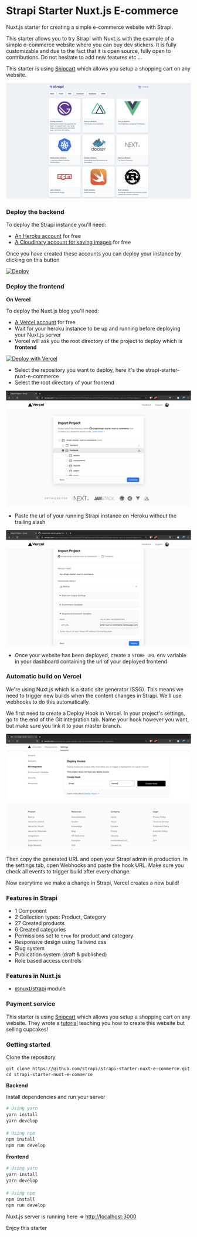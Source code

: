 # Strapi Starter Nuxt.js E-commerce

Nuxt.js starter for creating a simple e-commerce website with Strapi.

This starter allows you to try Strapi with Nuxt.js with the example of a simple e-commerce website where you can buy dev stickers. It is fully customizable and due to the fact that it is open source, fully open to contributions. Do not hesitate to add new features etc ...

This starter is using [Snipcart](https://snipcart.com/) which allows you setup a shopping cart on any website.

![screenshot image](/screenshot.png)

### Deploy the backend

To deploy the Strapi instance you'll need:

- [An Heroku account](https://signup.heroku.com/) for free
- [A Cloudinary account for saving images](https://cloudinary.com/users/register/free) for free

Once you have created these accounts you can deploy your instance by clicking on this button

[![Deploy](https://www.herokucdn.com/deploy/button.svg)](https://heroku.com/deploy?template=https://github.com/strapi/strapi-starter-nuxt-e-commerce)

### Deploy the frontend

**On Vercel**

To deploy the Nuxt.js blog you'll need:

  - [A Vercel account](https://vercel.com/dashboard) for free
  - Wait for your heroku instance to be up and running before deploying your Nuxt.js server
  - Vercel will ask you the root directory of the project to deploy which is **frontend**

[![Deploy with Vercel](https://vercel.com/button)](https://vercel.com/import/git?s=https%3A%2F%2Fgithub.com%2Fstrapi%2Fstrapi-starter-nuxt-e-commerce&env=API_URL&envDescription=Enter%20the%20url%20of%20your%20Strapi%20API%20without%20the%20trailing%20slash&project-name=my-strapi-starter-nuxt-e-commerce)  

  - Select the repository you want to deploy, here it's the strapi-starter-nuxt-e-commerce
  - Select the root directory of your frontend

![Root directory](/medias/vercel-deploy-step-1.png)

  - Paste the url of your running Strapi instance on Heroku without the trailing slash

![Root directory](/medias/vercel-deploy-step-2.png)  

  - Once your website has been deployed, create a `STORE_URL` env variable in your dashboard containing the url of your deployed frontend


### Automatic build on Vercel

We're using Nuxt.js which is a static site generator (SSG). This means we need to trigger new builds when the content changes in Strapi. We'll use webhooks to do this automatically.

We first need to create a Deploy Hook in Vercel. In your project's settings, go to the end of the Git Integration tab. Name your hook however you want, but make sure you link it to your master branch.

![Webhooks vercel](/medias/vercel-deploy-hook.png)

Then copy the generated URL and open your Strapi admin in production. In the settings tab, open Webhooks and paste the hook URL. Make sure you check all events to trigger build after every change.

Now everytime we make a change in Strapi, Vercel creates a new build!

### Features in Strapi

- 1 Component
- 2 Collection types: Product, Category
- 27 Created products
- 6 Created categories
- Permissions set to `true` for product and category
- Responsive design using Tailwind css
- Slug system
- Publication system (draft & published)
- Role based access controls

### Features in Nuxt.js

- [@nuxt/strapi](https://strapi.nuxtjs.org/) module

### Payment service

This starter is using [Snipcart](https://snipcart.com/) which allows you setup a shopping cart on any website.
They wrote a [tutorial](https://snipcart.com/blog/strapi-nuxt-ecommerce-tutorial?utm_source=twitter&utm_medium=facebook&utm_campaign=strapi) teaching you how to create this website but selling cupcakes!

### Getting started

Clone the repository

```
git clone https://github.com/strapi/strapi-starter-nuxt-e-commerce.git
cd strapi-starter-nuxt-e-commerce
```

**Backend**

Install dependencies and run your server

```bash
# Using yarn
yarn install
yarn develop

# Using npm
npm install
npm run develop
```

**Frontend**

```bash
# Using yarn
yarn install
yarn develop

# Using npm
npm install
npm run develop
```

Nuxt.js server is running here => [http://localhost:3000](http://localhost:3000)

Enjoy this starter
